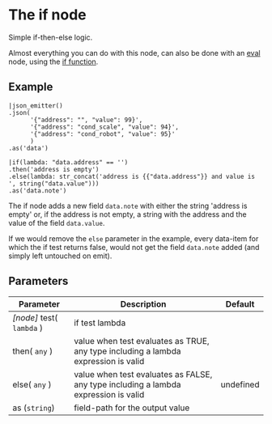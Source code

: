The if node
=====================

Simple if-then-else logic.

Almost everything you can do with this node, can also be done with an [eval](eval.md) node, using the [if function](../../dfs_script_language/built-in_functions.md#special-if-function).

Example
-------
```dfs  
|json_emitter()
.json(
      '{"address": "", "value": 99}',
      '{"address": "cond_scale", "value": 94}',
      '{"address": "cond_robot", "value": 95}'
      )
.as('data') 

|if(lambda: "data.address" == '')
.then('address is empty')
.else(lambda: str_concat('address is {{"data.address"}} and value is ', string("data.value")))
.as('data.note')

``` 

The if node adds a new field `data.note` with either the string 'address is empty' or, if the address is not empty,
a string with the address and the value of the field `data.value`.

If we would remove the `else` parameter in the example, every data-item for which the if test returns false, would not get the field
`data.note` added (and simply left untouched on emit).

Parameters
----------

| Parameter                 | Description                                                                         | Default   |
|---------------------------|-------------------------------------------------------------------------------------|-----------|
| _[node]_ test( `lambda` ) | if test lambda                                                                      |           |
| then( `any` )             | value when test evaluates as TRUE, any type including a lambda expression is valid  |           |
| else( `any` )             | value when test evaluates as FALSE, any type including a lambda expression is valid | undefined |
| as (`string`)             | field-path for the output value                                                     |           | 
 